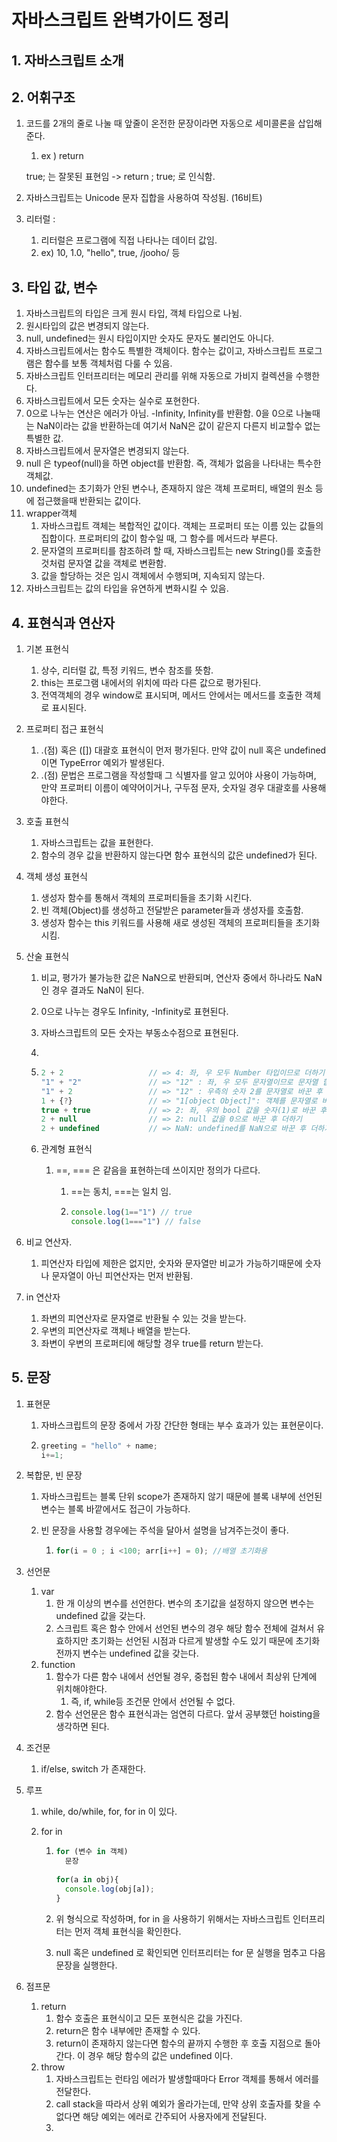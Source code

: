 # 자바스크립트 완벽가이드 정리

## 1. 자바스크립트 소개

## 2. 어휘구조

1. 코드를 2개의 줄로 나눌 때 앞줄이 온전한 문장이라면 자동으로 세미콜론을 삽입해준다.

   1. ex ) return

    true; 는 잘못된 표현임 -> return ; true; 로 인식함.

2. 자바스크립트는 Unicode 문자 집합을 사용하여 작성됨. (16비트)

3. 리터럴 :

   1. 리터럴은 프로그램에 직접 나타나는 데이터 값임.
   2. ex) 10, 1.0, "hello", true, /jooho/ 등

## 3. 타입 값, 변수

1. 자바스크립트의 타입은 크게 원시 타입, 객체 타입으로 나뉨.
2. 원시타입의 값은 변경되지 않는다.
3. null, undefined는 원시 타입이지만 숫자도 문자도 불리언도 아니다.
4. 자바스크립트에서는 함수도 특별한 객체이다. 함수는 값이고, 자바스크립트 프로그램은 함수를 보통 객체처럼 다룰 수 있음.
5. 자바스크립트 인터프리터는 메모리 관리를 위해 자동으로 가비지 컬렉션을 수행한다.
6. 자바스크립트에서 모든 숫자는 실수로 포현한다.
7. 0으로 나누는 연산은 에러가 아님. -Infinity, Infinity를 반환함. 0을 0으로 나눌때는 NaN이라는 값을 반환하는데 여기서 NaN은 값이 같은지 다른지 비교할수 없는 특별한 값.
8. 자바스크립트에서 문자열은 변경되지 않는다.
9. null 은 typeof(null)을 하면 object를 반환함. 즉, 객체가 없음을 나타내는 특수한 객체값.
10. undefined는 초기화가 안된 변수나, 존재하지 않은 객체 프로퍼티, 배열의 원소 등에 접근했을때 반환되는 값이다.
11. wrapper객체
    1. 자바스크립트 객체는 복합적인 값이다. 객체는 프로퍼티 또는 이름 있는 값들의 집합이다. 프로퍼티의 값이 함수일 때, 그 함수를 메서드라 부른다.
    2. 문자열의 프로퍼티를 참조하려 할 때, 자바스크립트는 new String()를 호출한 것처럼 문자열 값을 객체로 변환함.
    3. 값을 할당하는 것은 임시 객체에서 수행되며, 지속되지 않는다.
12. 자바스크립트는 값의 타입을 유연하게 변화시킬 수 있음.

## 4. 표현식과 연산자

1. 기본 표현식 

   1. 상수, 리터럴 값, 특정 키워드, 변수 참조를 뜻함. 
   2. this는 프로그램 내에서의 위치에 따라 다른 값으로 평가된다.
   3. 전역객체의 경우 window로 표시되며, 메서드 안에서는 메서드를 호출한 객체로 표시된다.

2. 프로퍼티 접근 표현식

   1. .(점) 혹은 ([]) 대괄호 표현식이 먼저 평가된다. 만약 값이 null 혹은 undefined이면 TypeError 예외가 발생된다. 
   2. .(점) 문법은 프로그램을 작성할때 그 식별자를 알고 있어야 사용이 가능하며, 만약 프로퍼티 이름이 예약어이거나, 구두점 문자, 숫자일 경우 대괄호를 사용해야한다. 

3. 호출 표현식

   1. 자바스크립트는 값을 표현한다.
   2. 함수의 경우 값을 반환하지 않는다면 함수 표현식의 값은 undefined가 된다.

4. 객체 생성 표현식

   1. 생성자 함수를 통해서 객체의 프로퍼티들을 초기화 시킨다. 
   2. 빈 객체(Object)를 생성하고 전달받은 parameter들과 생성자를 호출함. 
   3. 생성자 함수는 this 키워드를 사용해 새로 생성된 객체의 프로퍼티들을 초기화 시킴. 

5. 산술 표현식

   1. 비교, 평가가 불가능한 값은 NaN으로 반환되며, 연산자 중에서 하나라도 NaN인 경우 결과도 NaN이 된다. 

   2. 0으로 나누는 경우도 Infinity, -Infinity로 표현된다. 

   3. 자바스크립트의 모든 숫자는 부동소수점으로 표현된다.

   4.  

      1. ``` javascript
         2 + 2                   // => 4: 좌, 우 모두 Number 타입이므로 더하기 
         "1" + "2"               // => "12" : 좌, 우 모두 문자열이므로 문자열 합치기
         "1" + 2                 // => "12" : 우측의 숫자 2를 문자열로 바꾼 후 문자열 합치기
         1 + {?}                 // => "1[object Object]": 객체를 문자열로 바꾼 후 합치기
         true + true             // => 2: 좌, 우의 bool 값을 숫자(1)로 바꾼 후 더하기
         2 + null                // => 2: null 값을 0으로 바꾼 후 더하기
         2 + undefined           // => NaN: undefined를 NaN으로 바꾼 후 더하기
         ```

   5. 관계형 표현식 

      1. ==, === 은 같음을 표현하는데 쓰이지만 정의가 다르다. 

         1. ==는 동치, ===는 일치 임. 

         2. ``` javascript
            console.log(1=="1") // true
            console.log(1==="1") // false
            ```

6. 비교 연산자.
   1. 피연산자 타입에 제한은 없지만, 숫자와 문자열만 비교가 가능하기때문에 숫자나 문자열이 아닌 피연산자는 먼저 반환됨.
7. in 연산자
   1. 좌변의 피연산자로 문자열로 반환될 수 있는 것을 받는다.
   2. 우변의 피연산자로 객체나 배열을 받는다. 
   3. 좌변이 우변의 프로퍼티에 해당할 경우 true를 return 받는다. 

## 5. 문장

1. 표현문

   1. 자바스크립트의 문장 중에서 가장 간단한 형태는 부수 효과가 있는 표현문이다. 

   2. ``` javascript
      greeting = "hello" + name;
      i+=1;
      ```

2. 복합문, 빈 문장

   1. 자바스크립트는 블록 단위 scope가 존재하지 않기 때문에 블록 내부에 선언된 변수는 블록 바깥에서도 접근이 가능하다.

   2. 빈 문장을 사용할 경우에는 주석을 달아서 설명을 남겨주는것이 좋다. 

      1. ``` javascript
         for(i = 0 ; i <100; arr[i++] = 0); //배열 초기화용
         ```

3. 선언문

   1. var
      1. 한 개 이상의 변수를 선언한다. 변수의 초기값을 설정하지 않으면 변수는 undefined 값을 갖는다. 
      2. 스크립트 혹은 함수 안에서 선언된 변수의 경우 해당 함수 전체에 걸쳐서 유효하지만 초기화는 선언된 시점과 다르게 발생할 수도 있기 때문에 초기화 전까지 변수는 undefined 값을 갖는다. 
   2. function
      1. 함수가 다른 함수 내에서 선언될 경우, 중첩된 함수 내에서 최상위 단계에 위치해야한다. 
         1. 즉, if, while등 조건문 안에서 선언될 수 없다.
      2. 함수 선언문은 함수 표현식과는 엄연히 다르다. 앞서 공부했던 hoisting을 생각하면 된다. 

4. 조건문

   1. if/else, switch 가 존재한다. 

5. 루프

   1. while, do/while, for, for in 이 있다. 

   2. for in

      1. ``` javascript
         for (변수 in 객체)
           문장
           
         for(a in obj){
           console.log(obj[a]);
         }
         ```

      2. 위 형식으로 작성하며, for in 을 사용하기 위해서는 자바스크립트 인터프리터는 먼저 객체 표현식을 확인한다. 

      3. null 혹은 undefined 로 확인되면 인터프리터는 for 문 실행을 멈추고 다음 문장을 실행한다.

6. 점프문

   1. return 
      1. 함수 호출은 표현식이고 모든 포현식은 값을 가진다. 
      2. return은 함수 내부에만 존재할 수 있다. 
      3. return이 존재하지 않는다면 함수의 끝까지 수행한 후 호출 지점으로 돌아간다. 이 경우 해당 함수의 값은 undefined 이다.
   2. throw
      1. 자바스크립트는 런타임 에러가 발생할때마다 Error 객체를 통해서 에러를 전달한다. 
      2. call stack을 따라서 상위 예외가 올라가는데, 만약 상위 호출자를 찾을 수 없다면 해당 예외는 에러로 간주되어 사용자에게 전달된다. 
      3. 

